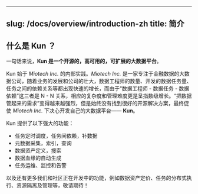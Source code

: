 
---
slug: /docs/overview/introduction-zh
title: 简介
---
## 什么是 Kun ？

一句话来说，**Kun 是一个开源的，高可用的，可扩展的大数据平台**。

Kun 始于 *Miotech Inc.* 的内部实践。*Miotech Inc.* 是一家专注于金融数据的大数据公司，随着业务的发展和公司的壮大，数据工程师的数量、开发的数据任务量、任务之间的依赖关系等都出现快速的增长，而由于“数据工程师 - 数据任务 - 数据依赖”这三者是 N - N 关系，相应的复杂度和管理难度更是呈指数级增长。“把数据管起来的需求”变得越来越强烈，但是始终没有找到很好的开源解决方案，最终促使 *Miotech Inc.* 下决心开发自己的大数据平台—— **Kun**。

Kun 提供了以下强大的功能：

- 任务定时调度，任务间依赖，补数据
- 元数据采集，索引，查询
- 数据资产定义，搜索
- 数据血缘的自动生成
- 任务运维、监控和告警

以及还有更多我们和社区正在开发中的功能，例如数据资产定价、任务的分布式执行、资源隔离及管理等，敬请期待！
